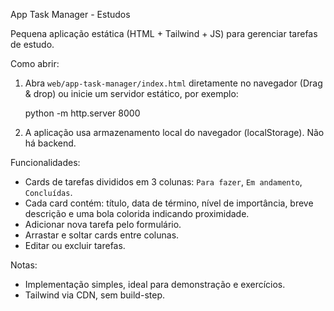 App Task Manager - Estudos

Pequena aplicação estática (HTML + Tailwind + JS) para gerenciar tarefas de estudo.

Como abrir:

1. Abra `web/app-task-manager/index.html` diretamente no navegador (Drag & drop) ou inicie um servidor estático, por exemplo:

   python -m http.server 8000

2. A aplicação usa armazenamento local do navegador (localStorage). Não há backend.

Funcionalidades:

- Cards de tarefas divididos em 3 colunas: `Para fazer`, `Em andamento`, `Concluídas`.
- Cada card contém: título, data de término, nível de importância, breve descrição e uma bola colorida indicando proximidade.
- Adicionar nova tarefa pelo formulário.
- Arrastar e soltar cards entre colunas.
- Editar ou excluir tarefas.

Notas:

- Implementação simples, ideal para demonstração e exercícios.
- Tailwind via CDN, sem build-step.
